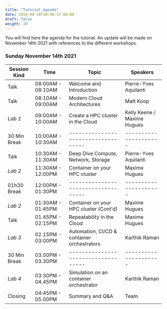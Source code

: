 ```yaml
---
title: "Tutorial Agenda"
date: 2019-09-18T10:50:17-04:00
draft: false
weight: 10
---
```


You will find here the agenda for the tutorial. An update will be made on November 14th 2021 with references to the different workshops.

### Sunday November 14th 2021

| Session Kind | Time                                                                  | Topic                                                                | Speakers                                   |
| ------------ | --------------------------------------------------------------------- | -------------------------------------------------------------------- | ------------------------------------------ |
| Talk         | 08:00AM - 08:10AM                                                     | Welcome and Introduction                                             | Pierre-Yves Aquilanti                      |
| Talk         | 08:10AM - 09:00AM                                                     | Modern Cloud Architectures                                           | Matt Koop                                  |
| *Lab 1*      | 09:00AM - 10:00AM                                                     | Create a HPC cluster in the Cloud                                    | Kelly Keene / Maxime Hugues                |
| 30 Min Break | 10:00AM - 10:30AM                                                     | \-\-\-\-\-\-\-\-\-\-\-\-\-\-\-\-\-\-\-\-\-\-\-\-\-\-\-\-\-\-\-\-\--- | \-\-\-\-\-\-\-\-\-\-\-\-\-\-\-\-\-\-\-\-\- |
| Talk         | 10:30AM - 11:30AM                                                     | Deep Dive Compute, Network, Storage                                  | Pierre-Yves Aquilanti                      |
| *Lab 2*      | 11:30AM - 12:00PM                                                     | Container on your HPC cluster                                        | Maxime Hugues                              |
| 01h30 Break  | 12:00PM - 01:30PM                                                     | \-\-\-\-\-\-\-\-\-\-\-\-\-\-\-\-\-\-\-\-\-\-\-\-\-\-\-\-\-\-\-\-\--- | \-\-\-\-\-\-\-\-\-\-\-\-\-\-\-\-\-\-\-\-\- |
| *Lab 2*      | 01:30AM - 01:45PM                                                     | Container on your HPC cluster (Cont'd)                               | Maxime Hugues                              |
| Talk         | 01.45PM - 02:15PM                                                     | Repeatability in the Cloud                                           | Maxime Hugues                              |
| *Lab 3*      | 02.15PM - 03:00PM	                                                   | Automation, CI/CD & container orchestrators                          | Karthik Raman                              |
| 30 Min Break | 03.00PM - 03.30PM                                                     | \-\-\-\-\-\-\-\-\-\-\-\-\-\-\-\-\-\-\-\-\-\-\-\-\-\-\-\-\-\-\-\-\--- | \-\-\-\-\-\-\-\-\-\-\-\-\-\-\-\-\-\-\-\-\- |
| *Lab 4*      | 03:30PM - 04.45PM	                                                   | Simulation on an container orchestrator                              | Karthik Raman                              |
| Closing      | 04:45PM - 05.00PM	                                                   | Summary and Q&A                                                      | Team                                       |
